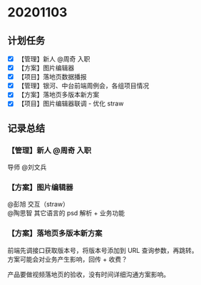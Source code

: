 # 20201103

## 计划任务

- [x] 【管理】新人 @周奇 入职
- [x] 【方案】图片编辑器
- [x] 【项目】落地页数据播报
- [x] 【管理】银河、中台前端周例会，各组项目情况
- [x] 【方案】落地页多版本新方案
- [x] 【项目】图片编辑器联调 - 优化 straw

## 记录总结

### 【管理】新人 @周奇 入职

导师 @刘文兵

### 【方案】图片编辑器

@彭旭 交互（straw）  
@陶思智 其它语言的 psd 解析 + 业务功能

### 【方案】落地页多版本新方案

前端先调接口获取版本号，将版本号添加到 URL 查询参数，再跳转。  
方案可能会对业务产生影响，回传 + 收费？

产品要做视频落地页的验收，没有时间详细沟通方案影响。
